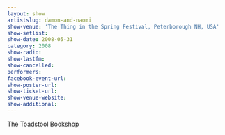 ```yaml
---
layout: show
artistslug: damon-and-naomi
show-venue: 'The Thing in the Spring Festival, Peterborough NH, USA'
show-setlist: 
show-date: 2008-05-31
category: 2008
show-radio: 
show-lastfm: 
show-cancelled: 
performers: 
facebook-event-url: 
show-poster-url: 
show-ticket-url: 
show-venue-website: 
show-additional: 
---
```


The Toadstool Bookshop